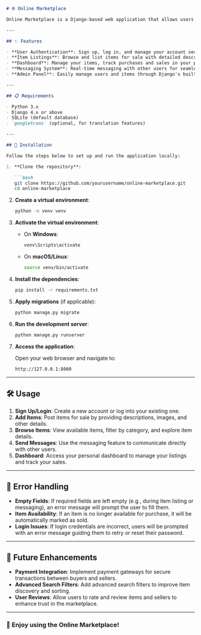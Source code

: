 ```markdown
# 🌐 Online Marketplace

Online Marketplace is a Django-based web application that allows users to buy and sell items, manage their accounts, and interact with other users through a messaging system.

---

## ✨ Features

- **User Authentication**: Sign up, log in, and manage your account securely.
- **Item Listings**: Browse and list items for sale with detailed descriptions, images, and pricing.
- **Dashboard**: Manage your items, track purchases and sales in your personal dashboard.
- **Messaging System**: Real-time messaging with other users for seamless communication.
- **Admin Panel**: Easily manage users and items through Django's built-in admin panel.

---

## 📋 Requirements

- Python 3.x
- Django 4.x or above
- SQLite (default database)
- `googletrans` (optional, for translation features)

---

## 🚀 Installation

Follow the steps below to set up and run the application locally:

1. **Clone the repository**:

   ```bash
   git clone https://github.com/yourusername/online-marketplace.git
   cd online-marketplace
   ```

2. **Create a virtual environment**:

   ```bash
   python -m venv venv
   ```

3. **Activate the virtual environment**:

   - On **Windows**:
     ```bash
     venv\Scripts\activate
     ```
   - On **macOS/Linux**:
     ```bash
     source venv/bin/activate
     ```

4. **Install the dependencies**:

   ```bash
   pip install -r requirements.txt
   ```

5. **Apply migrations** (if applicable):

   ```bash
   python manage.py migrate
   ```

6. **Run the development server**:

   ```bash
   python manage.py runserver
   ```

7. **Access the application**:

   Open your web browser and navigate to:
   ```
   http://127.0.0.1:8000
   ```

---

## 🛠 Usage

1. **Sign Up/Login**: Create a new account or log into your existing one.
2. **Add Items**: Post items for sale by providing descriptions, images, and other details.
3. **Browse Items**: View available items, filter by category, and explore item details.
4. **Send Messages**: Use the messaging feature to communicate directly with other users.
5. **Dashboard**: Access your personal dashboard to manage your listings and track your sales.

---

## 🐛 Error Handling

- **Empty Fields**: If required fields are left empty (e.g., during item listing or messaging), an error message will prompt the user to fill them.
- **Item Availability**: If an item is no longer available for purchase, it will be automatically marked as sold.
- **Login Issues**: If login credentials are incorrect, users will be prompted with an error message guiding them to retry or reset their password.

---

## 🔧 Future Enhancements

- **Payment Integration**: Implement payment gateways for secure transactions between buyers and sellers.
- **Advanced Search Filters**: Add advanced search filters to improve item discovery and sorting.
- **User Reviews**: Allow users to rate and review items and sellers to enhance trust in the marketplace.

---

### 🎉 Enjoy using the Online Marketplace!
```
